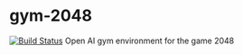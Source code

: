 # gym-2048
[![Build Status](https://travis-ci.org/rgal/gym-2048.svg?branch=master)](https://travis-ci.org/rgal/gym-2048)
Open AI gym environment for the game 2048
